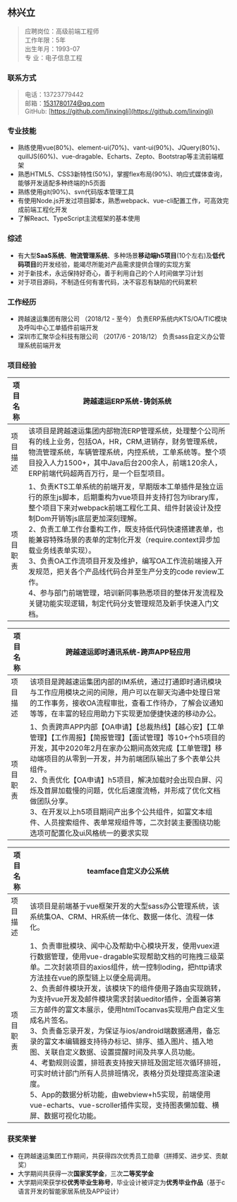 ## 林兴立

>应聘岗位：高级前端工程师  
>工作年限：5年  
>出生年月：1993-07  
>专 业：电子信息工程

### 联系方式

>电话：13723779442              		          
>邮箱：1531780174@qq.com                      
>GitHub:  [https://github.com/linxingli](https://github.com/linxingli)

### 专业技能

- 熟练使用vue(80%)、element-ui(70%)、vant-ui(90%)、JQuery(80%)、quillJS(60%)、vue-dragable、Echarts、Zepto、Bootstrap等主流前端框架
- 熟悉HTML5、CSS3新特性(50%)，掌握flex布局(90%)、响应式媒体查询，能够开发适配多种终端的h5页面
- 熟练使用git(90%)、svn代码版本管理工具
- 有使用Node.js开发过项目脚本，熟悉webpack、vue-cli配置工作，可高效完成前端工程化开发
- 了解React、TypeScript主流框架的基本使用

### 综述

- 有大型**SaaS系统**、**物流管理系统**、多种场景**移动端h5项目**(10个左右)及**低代码项目**的开发经验，能竭尽所能对产品需求提供合理的实现方案
- 对于新技术，永远保持好奇心，善于利用自己的个人时间做学习计划
- 对于项目源码，不制造任何有害代码，决不容忍有缺陷的代码累积

### 工作经历

- 跨越速运集团有限公司 （2018/12 - 至今）
负责ERP系统内KTS/OA/TIC模块及呼叫中心工单插件前端开发
- 深圳市汇聚华企科技有限公司 （2017/6 - 2018/12）
负责sass自定义办公管理系统前端开发

### 项目经验

| 项目名称 | **跨越速运ERP系统-铸剑系统** |
| - | - |
| 项目描述 | 该项目是跨越速运集团内部物流ERP管理系统，处理整个公司所有的线上业务，包括OA，HR，CRM,进销存，财务管理系统，物流管理系统，车辆管理系统，内控系统，工单系统等。整个项目投入人力1500+，其中Java后台200余人，前端120余人，ERP前端代码超两百万行，是一个巨型项目。 |
|项目职责  | 1、负责KTS工单系统的前端开发，早期版本工单插件是独立运行的原生js脚本，后期重构为vue项目并支持打包为library库，整个项目下来对webpack前端工程化工具、组件封装设计及控制Dom开销等js底层更加深刻理解。<br>2、负责工单工作台重构工作，既支持低代码快速搭建表单，也能兼容特殊场景的表单的定制化开发（require.context异步加载业务线表单实现）。<br>3、负责OA工作流项目开发及维护，编写OA工作流前端接入开发规范，把关各个产品线代码合并至生产分支的code review工作。<br>4、参与部门前端管理，培训新同事熟悉项目的整体开发流程及关键功能实现逻辑，制定代码分支管理规范及新手快速入门文档。 |

| 项目名称 | **跨越速运即时通讯系统-跨声APP轻应用** |
| - | - |
| 项目描述 | 该项目是跨越速运集团内部的IM系统，通过打通即时通讯模块与工作应用模块之间的间隙，用户可以在聊天沟通中处理日常的工作事务，接收OA流程审批，查看工作待办，了解会议通知等等，在丰富的轻应用助力下实现更加便捷快速的移动办公。 |
|项目职责  | 1、负责跨声APP内部【OA申请】【总裁热线】【越心安】【工单管理】【工作周报】【简报管理】【面试管理】等10+个h5项目的开发，其中2020年2月在家办公期间高效完成【工单管理】移动端项目的从零到一开发，并为前端团队输出了多个表单公共组件。 <br>2、负责优化【OA申请】h5项目，解决加载时会出现白屏、闪烁及首屏加载慢的问题，优化后速度流畅，并形成了优化文档做团队分享。<br>3、在开发以上h5项目期间产出多个公共组件，如富文本组件、人员搜索组件、表单常规组件等，二次封装主要围绕功能选项可配置化及ui风格统一的要求实现 |

| 项目名称 | **teamface自定义办公系统** |
| - | - |
| 项目描述 | 该项目是前端基于vue框架开发的大型sass办公管理系统，该系统集OA、CRM、HR系统一体化、数据一体化、流程一体化。 |
|项目职责  | 1、负责审批模块、闻中心及帮助中心模块开发，使用vuex进行数据管理，使用vue-dragable实现帮助文档的可拖拽三级菜单。二次封装项目的axios组件，统一控制loding，把http请求方法挂在vue的原型链上以便全局调用。<br>2、负责邮件模块开发，该模块下的组件使用子路由实现跳转，为支持vue开发及邮件模块需求封装ueditor插件，全面兼容第三方邮件的富文本展示，使用htmlTocanvas实现用户自定义生成名片签名。<br> 3、负责备忘录开发，为保证与ios/android端数据通用，备忘录的富文本编辑器支持待办标记、排序、插入图片、插入地图、关联自定义数据、设置提醒时间及共享人员功能。<br> 4、考勤规则设置，排班表支持按天排班及固定班次循环排班，可实时统计部门所有人员排班情况，表格分页处理提高渲染速度。 <br> 5、App的数据分析功能，由webview+h5实现，前端使用vue-echarts、vue-scroller插件实现，支持图表懒加载、横屏、数据可视化功能。|
### 获奖荣誉

- 在跨越速运集团工作期间，共获得四次优秀员工勋章（拼搏奖、进步奖、贡献奖）
- 大学期间共获得一次**国家奖学金**，三次**二等奖学金**
- 大学期间荣获学校**优秀毕业生称号**，毕业设计被评定为**优秀毕业作品**（基于c语言开发的智能家居系统及APP设计）
